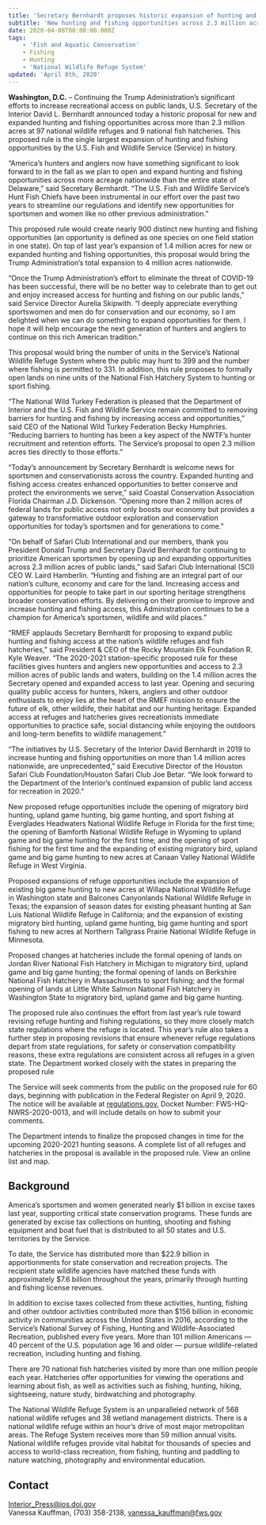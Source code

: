 ```yaml
---
title: 'Secretary Bernhardt proposes historic expansion of hunting and fishing opportunities'
subtitle: 'New hunting and fishing opportunities across 2.3 million acres at 97 national wildlife refuges and 9 national fish hatcheries'
date: 2020-04-08T00:00:00.000Z
tags:
    - 'Fish and Aquatic Conservation'
    - Fishing
    - Hunting
    - 'National Wildlife Refuge System'
updated: 'April 8th, 2020'
---
```


**Washington, D.C.** – Continuing the Trump Administration’s significant efforts to increase recreational access on public lands, U.S. Secretary of the Interior David L. Bernhardt announced today a historic proposal for new and expanded hunting and fishing opportunities across more than 2.3 million acres at 97 national wildlife refuges and 9 national fish hatcheries. This proposed rule is the single largest expansion of hunting and fishing opportunities by the U.S. Fish and Wildlife Service (Service) in history.

“America’s hunters and anglers now have something significant to look forward to in the fall as we plan to open and expand hunting and fishing opportunities across more acreage nationwide than the entire state of Delaware,” said Secretary Bernhardt. “The U.S. Fish and Wildlife Service’s Hunt Fish Chiefs have been instrumental in our effort over the past two years to streamline our regulations and identify new opportunities for sportsmen and women like no other previous administration.”

This proposed rule would create nearly 900 distinct new hunting and fishing opportunities (an opportunity is defined as one species on one field station in one state). On top of last year’s expansion of 1.4 million acres for new or expanded hunting and fishing opportunities, this proposal would bring the Trump Administration’s total expansion to 4 million acres nationwide.

“Once the Trump Administration’s effort to eliminate the threat of COVID-19 has been successful, there will be no better way to celebrate than to get out and enjoy increased access for hunting and fishing on our public lands,” said Service Director Aurelia Skipwith. “I deeply appreciate everything sportswomen and men do for conservation and our economy, so I am delighted when we can do something to expand opportunities for them. I hope it will help encourage the next generation of hunters and anglers to continue on this rich American tradition.”

This proposal would bring the number of units in the Service’s National Wildlife Refuge System where the public may hunt to 399 and the number where fishing is permitted to 331. In addition, this rule proposes to formally open lands on nine units of the National Fish Hatchery System to hunting or sport fishing.

“The National Wild Turkey Federation is pleased that the Department of Interior and the U.S. Fish and Wildlife Service remain committed to removing barriers for hunting and fishing by increasing access and opportunities,” said CEO of the National Wild Turkey Federation Becky Humphries. “Reducing barriers to hunting has been a key aspect of the NWTF’s hunter recruitment and retention efforts. The Service’s proposal to open 2.3 million acres ties directly to those efforts.”

“Today’s announcement by Secretary Bernhardt is welcome news for sportsmen and conservationists across the country. Expanded hunting and fishing access creates enhanced opportunities to better conserve and protect the environments we serve,” said Coastal Conservation Association Florida Chairman J.D. Dickenson. “Opening more than 2 million acres of federal lands for public access not only boosts our economy but provides a gateway to transformative outdoor exploration and conservation opportunities for today’s sportsmen and for generations to come.”

“On behalf of Safari Club International and our members, thank you President Donald Trump and Secretary David Bernhardt for continuing to prioritize American sportsmen by opening up and expanding opportunities across 2.3 million acres of public lands,” said Safari Club International (SCI) CEO W. Laird Hamberlin. “Hunting and fishing are an integral part of our nation’s culture, economy and care for the land. Increasing access and opportunities for people to take part in our sporting heritage strengthens broader conservation efforts. By delivering on their promise to improve and increase hunting and fishing access, this Administration continues to be a champion for America’s sportsmen, wildlife and wild places.”

“RMEF applauds Secretary Bernhardt for proposing to expand public hunting and fishing access at the nation’s wildlife refuges and fish hatcheries,” said President & CEO of the Rocky Mountain Elk Foundation R. Kyle Weaver. “The 2020-2021 station-specific proposed rule for these facilities gives hunters and anglers new opportunities and access to 2.3 million acres of public lands and waters, building on the 1.4 million acres the Secretary opened and expanded access to last year. Opening and securing quality public access for hunters, hikers, anglers and other outdoor enthusiasts to enjoy lies at the heart of the RMEF mission to ensure the future of elk, other wildlife, their habitat and our hunting heritage. Expanded access at refuges and hatcheries gives recreationists immediate opportunities to practice safe, social distancing while enjoying the outdoors and long-term benefits to wildlife management.”

“The initiatives by U.S. Secretary of the Interior David Bernhardt in 2019 to increase hunting and fishing opportunities on more than 1.4 million acres nationwide, are unprecedented,” said Executive Director of the Houston Safari Club Foundation/Houston Safari Club Joe Betar. “We look forward to the Department of the Interior’s continued expansion of public land access for recreation in 2020.”

New proposed refuge opportunities include the opening of migratory bird hunting, upland game hunting, big game hunting, and sport fishing at Everglades Headwaters National Wildlife Refuge in Florida for the first time; the opening of Bamforth National Wildlife Refuge in Wyoming to upland game and big game hunting for the first time; and the opening of sport fishing for the first time and the expanding of existing migratory bird, upland game and big game hunting to new acres at Canaan Valley National Wildlife Refuge in West Virginia.

Proposed expansions of refuge opportunities include the expansion of existing big game hunting to new acres at Willapa National Wildlife Refuge in Washington state and Balcones Canyonlands National Wildlife Refuge in Texas; the expansion of season dates for existing pheasant hunting at San Luis National Wildlife Refuge in California; and the expansion of existing migratory bird hunting, upland game hunting, big game hunting and sport fishing to new acres at Northern Tallgrass Prairie National Wildlife Refuge in Minnesota.

Proposed changes at hatcheries include the formal opening of lands on Jordan River National Fish Hatchery in Michigan to migratory bird, upland game and big game hunting; the formal opening of lands on Berkshire National Fish Hatchery in Massachusetts to sport fishing; and the formal opening of lands at Little White Salmon National Fish Hatchery in Washington State to migratory bird, upland game and big game hunting.

The proposed rule also continues the effort from last year’s rule toward revising refuge hunting and fishing regulations, so they more closely match state regulations where the refuge is located. This year’s rule also takes a further step in proposing revisions that ensure whenever refuge regulations depart from state regulations, for safety or conservation compatibility reasons, these extra regulations are consistent across all refuges in a given state. The Department worked closely with the states in preparing the proposed rule

The Service will seek comments from the public on the proposed rule for 60 days, beginning with publication in the Federal Register on April 9, 2020. The notice will be available at [regulations.gov](https://www.regulations.gov), Docket Number: FWS-HQ-NWRS-2020-0013, and will include details on how to submit your comments.

The Department intends to finalize the proposed changes in time for the upcoming 2020-2021 hunting seasons. A complete list of all refuges and hatcheries in the proposal is available in the proposed rule. View an online list and map.

## Background

America’s sportsmen and women generated nearly $1 billion in excise taxes last year, supporting critical state conservation programs. These funds are generated by excise tax collections on hunting, shooting and fishing equipment and boat fuel that is distributed to all 50 states and U.S. territories by the Service.

To date, the Service has distributed more than $22.9 billion in apportionments for state conservation and recreation projects. The recipient state wildlife agencies have matched these funds with approximately $7.6 billion throughout the years, primarily through hunting and fishing license revenues.

In addition to excise taxes collected from these activities, hunting, fishing and other outdoor activities contributed more than $156 billion in economic activity in communities across the United States in 2016, according to the Service’s National Survey of Fishing, Hunting and Wildlife-Associated Recreation, published every five years. More than 101 million Americans — 40 percent of the U.S. population age 16 and older — pursue wildlife-related recreation, including hunting and fishing.

There are 70 national fish hatcheries visited by more than one million people each year. Hatcheries offer opportunities for viewing the operations and learning about fish, as well as activities such as fishing, hunting, hiking, sightseeing, nature study, birdwatching and photography.

The National Wildlife Refuge System is an unparalleled network of 568 national wildlife refuges and 38 wetland management districts. There is a national wildlife refuge within an hour’s drive of most major metropolitan areas. The Refuge System receives more than 59 million annual visits. National wildlife refuges provide vital habitat for thousands of species and access to world-class recreation, from fishing, hunting and paddling to nature watching, photography and environmental education.

## Contact

[Interior_Press@ios.doi.gov](mailto:Interior_Press@ios.doi.gov)  
Vanessa Kauffman, (703) 358-2138, [vanessa_kauffman@fws.gov](mailto:vanessa_kauffman@fws.gov)
